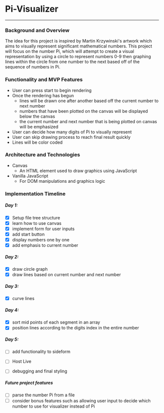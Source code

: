 # Pi-Visualizer
---
### Background and Overview
The idea for this project is inspired by Martin Krzywinski's artwork which aims to visually represent significant mathematical numbers.
This project will focus on the number Pi, which will attempt to create a visual representation by using a circle to represent numbers 0-9 then graphing lines within the circle from one number to the next based off of the sequence of numbers in Pi.

### Functionality and MVP Features
* User can press start to begin rendering
* Once the rendering has begun
  * lines will be drawn one after another based off the current number to next number
  * numbers that have been plotted on the canvas will be displayed below the canvas
  * the current number and next number that is being plotted on canvas will be emphasized
* User can decide how many digits of Pi to visually represent
* User can skip drawing process to reach final result quickly
* Lines will be color coded
### Architecture and Technologies
* Canvas
  * An HTML element used to draw graphics using JavaScript
* Vanilla JavaScript
  * For DOM manipulations and graphics logic
### Implementation Timeline
##### Day 1:
- [x] Setup file tree structure
- [x] learn how to use canvas
- [x] implement form for user inputs
- [x] add start button
- [x] display numbers one by one 
- [x] add emphasis to current number
##### Day 2:
- [x] draw circle graph
- [x] draw lines based on current number and next number
##### Day 3:
- [x] curve lines
##### Day 4:
- [x] sort mid points of each segment in an array
- [x] position lines according to the digits index in the entire number
##### Day 5:
- [ ] add functionality to sideform
- [ ] Host Live
- [ ] debugging and final styling


##### Future project features
- [ ] parse the number Pi from a file
- [ ] consider bonus features such as allowing user input to decide which number to use for visualizer instead of Pi